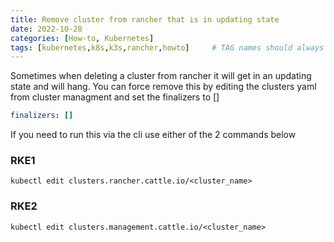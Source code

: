 ```yaml
---
title: Remove cluster from rancher that is in updating state
date: 2022-10-28
categories: [How-to, Kubernetes]
tags: [kubernetes,k8s,k3s,rancher,howto]     # TAG names should always be lowercase
---
```


Sometimes when deleting a cluster from rancher it will get in an updating state and will hang. You can force remove this by editing the clusters yaml from cluster managment and set the finalizers to []

```yaml
finalizers: []
```

If you need to run this via the cli use either of the 2 commands below

### RKE1
```shell
kubectl edit clusters.rancher.cattle.io/<cluster_name>
```

### RKE2
```shell
kubectl edit clusters.management.cattle.io/<cluster_name>
```